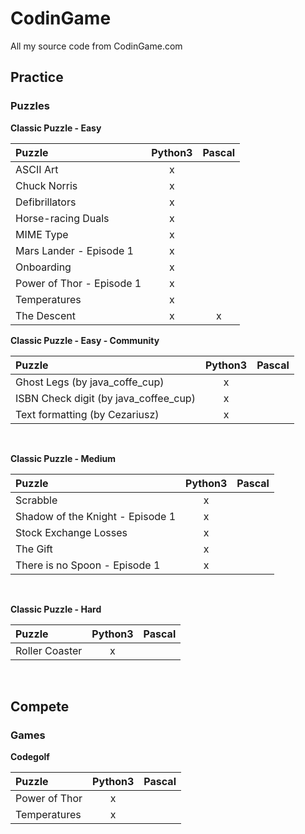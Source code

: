 # CodinGame
All my source code from CodinGame.com

## Practice
### Puzzles
**Classic Puzzle - Easy**

| Puzzle | Python3 | Pascal |
|:-|:-:|:-:|
| ASCII Art | x |   |
| Chuck Norris | x |   |
| Defibrillators | x |   |
| Horse-racing Duals | x |   |
| MIME Type | x |   |
| Mars Lander - Episode 1 | x |   |
| Onboarding | x |   |
| Power of Thor - Episode 1 | x |   |
| Temperatures | x |   |
| The Descent | x | x |

**Classic Puzzle - Easy - Community**

| Puzzle | Python3 | Pascal |
|:-|:-:|:-:|
| Ghost Legs (by java_coffe_cup) | x |   |
| ISBN Check digit (by java_coffee_cup) | x |   |
| Text formatting (by Cezariusz) | x |  | 

<br>

**Classic Puzzle - Medium**

| Puzzle | Python3 | Pascal |
|:-|:-:|:-:|
| Scrabble | x |   |
| Shadow of the Knight - Episode 1 | x |   |
| Stock Exchange Losses | x |   |
| The Gift | x |   |
| There is no Spoon - Episode 1 | x |   |
<br>

**Classic Puzzle - Hard**

| Puzzle | Python3 | Pascal |
|:-|:-:|:-:|
| Roller Coaster | x |   |
<br>

## Compete
### Games
**Codegolf**

| Puzzle | Python3 | Pascal |
|:-|:-:|:-:|
| Power of Thor | x |   |
| Temperatures | x |   |
<br>
